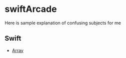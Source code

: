 # swiftArcade

Here is sample explanation of confusing subjects for me

## Swift

* [Array](https://github.com/Lukaalimbarashvili/swiftArcade/tree/main/Swift/Array)
